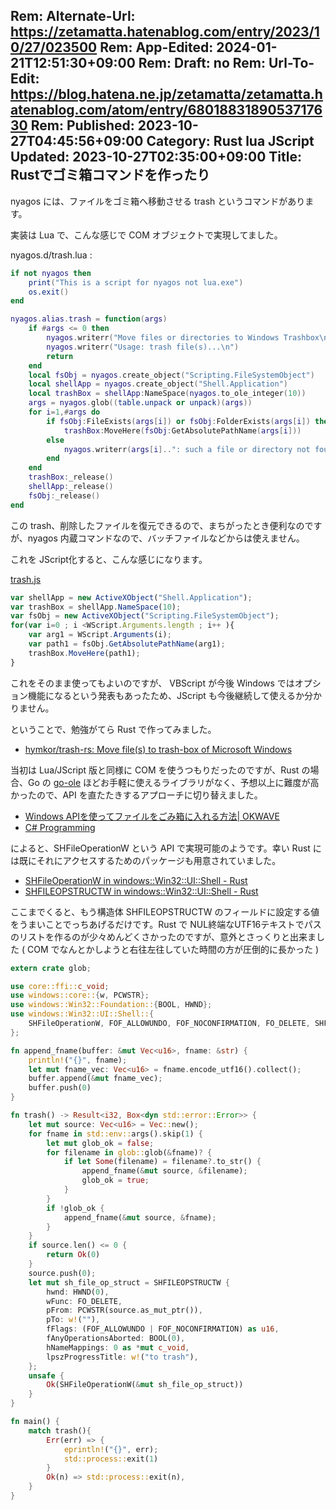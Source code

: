 Rem: Alternate-Url: https://zetamatta.hatenablog.com/entry/2023/10/27/023500
Rem: App-Edited: 2024-01-21T12:51:30+09:00
Rem: Draft: no
Rem: Url-To-Edit: https://blog.hatena.ne.jp/zetamatta/zetamatta.hatenablog.com/atom/entry/6801883189053717630
Rem: Published: 2023-10-27T04:45:56+09:00
Category: Rust lua JScript
Updated: 2023-10-27T02:35:00+09:00
Title: Rustでゴミ箱コマンドを作ったり
---
nyagos には、ファイルをゴミ箱へ移動させる trash というコマンドがあります。

実装は Lua で、こんな感じで COM オブジェクトで実現してました。

nyagos.d/trash.lua :

```lua
if not nyagos then
    print("This is a script for nyagos not lua.exe")
    os.exit()
end

nyagos.alias.trash = function(args)
    if #args <= 0 then
        nyagos.writerr("Move files or directories to Windows Trashbox\n")
        nyagos.writerr("Usage: trash file(s)...\n")
        return
    end
    local fsObj = nyagos.create_object("Scripting.FileSystemObject")
    local shellApp = nyagos.create_object("Shell.Application")
    local trashBox = shellApp:NameSpace(nyagos.to_ole_integer(10))
    args = nyagos.glob((table.unpack or unpack)(args))
    for i=1,#args do
        if fsObj:FileExists(args[i]) or fsObj:FolderExists(args[i]) then
            trashBox:MoveHere(fsObj:GetAbsolutePathName(args[i]))
        else
            nyagos.writerr(args[i]..": such a file or directory not found.\n")
        end
    end
    trashBox:_release()
    shellApp:_release()
    fsObj:_release()
end
```

この trash、削除したファイルを復元できるので、まちがったとき便利なのですが、nyagos 内蔵コマンドなので、バッチファイルなどからは使えません。

これを JScript化すると、こんな感じになります。

[trash.js](https://github.com/hymkor/Jatchfiles/blob/master/trash.js)

```javascript
var shellApp = new ActiveXObject("Shell.Application");
var trashBox = shellApp.NameSpace(10);
var fsObj = new ActiveXObject("Scripting.FileSystemObject");
for(var i=0 ; i <WScript.Arguments.length ; i++ ){
    var arg1 = WScript.Arguments(i);
    var path1 = fsObj.GetAbsolutePathName(arg1);
    trashBox.MoveHere(path1);
}
```

これをそのまま使ってもよいのですが、 VBScript が今後 Windows ではオプション機能になるという発表もあったため、JScript も今後継続して使えるか分かりません。

ということで、勉強がてら Rust で作ってみました。

- [hymkor/trash-rs: Move file(s) to trash-box of Microsoft Windows](https://github.com/hymkor/trash-rs)

当初は Lua/JScript 版と同様に COM を使うつもりだったのですが、Rust の場合、Go の [go-ole] ほどお手軽に使えるライブラリがなく、予想以上に難度が高かったので、API を直たたきするアプローチに切り替えました。

[go-ole]: https://github.com/go-ole/go-ole

- [Windows APIを使ってファイルをごみ箱に入れる方法| OKWAVE](https://okwave.jp/qa/q2470114.html)
- [C# Programming](http://uchukamen.com/Programming1/ToRecycleBin/index.htm)

によると、SHFileOperationW という API で実現可能のようです。幸い Rust には既にそれにアクセスするためのパッケージも用意されていました。

- [SHFileOperationW in windows::Win32::UI::Shell - Rust](https://microsoft.github.io/windows-docs-rs/doc/windows/Win32/UI/Shell/fn.SHFileOperationW.html)
- [SHFILEOPSTRUCTW in windows::Win32::UI::Shell - Rust](https://microsoft.github.io/windows-docs-rs/doc/windows/Win32/UI/Shell/struct.SHFILEOPSTRUCTW.html)

ここまでくると、もう構造体 SHFILEOPSTRUCTW のフィールドに設定する値をうまいことでっちあげるだけです。Rust で NUL終端なUTF16テキストでパスのリストを作るのが少々めんどくさかったのですが、意外とさっくりと出来ました
( COM でなんとかしようと右往左往していた時間の方が圧倒的に長かった )

```rust
extern crate glob;

use core::ffi::c_void;
use windows::core::{w, PCWSTR};
use windows::Win32::Foundation::{BOOL, HWND};
use windows::Win32::UI::Shell::{
    SHFileOperationW, FOF_ALLOWUNDO, FOF_NOCONFIRMATION, FO_DELETE, SHFILEOPSTRUCTW,
};

fn append_fname(buffer: &mut Vec<u16>, fname: &str) {
    println!("{}", fname);
    let mut fname_vec: Vec<u16> = fname.encode_utf16().collect();
    buffer.append(&mut fname_vec);
    buffer.push(0)
}

fn trash() -> Result<i32, Box<dyn std::error::Error>> {
    let mut source: Vec<u16> = Vec::new();
    for fname in std::env::args().skip(1) {
        let mut glob_ok = false;
        for filename in glob::glob(&fname)? {
            if let Some(filename) = filename?.to_str() {
                append_fname(&mut source, &filename);
                glob_ok = true;
            }
        }
        if !glob_ok {
            append_fname(&mut source, &fname);
        }
    }
    if source.len() <= 0 {
        return Ok(0)
    }
    source.push(0);
    let mut sh_file_op_struct = SHFILEOPSTRUCTW {
        hwnd: HWND(0),
        wFunc: FO_DELETE,
        pFrom: PCWSTR(source.as_mut_ptr()),
        pTo: w!(""),
        fFlags: (FOF_ALLOWUNDO | FOF_NOCONFIRMATION) as u16,
        fAnyOperationsAborted: BOOL(0),
        hNameMappings: 0 as *mut c_void,
        lpszProgressTitle: w!("to trash"),
    };
    unsafe {
        Ok(SHFileOperationW(&mut sh_file_op_struct))
    }
}

fn main() {
    match trash(){
        Err(err) => {
            eprintln!("{}", err);
            std::process::exit(1)
        }
        Ok(n) => std::process::exit(n),
    }
}
```
